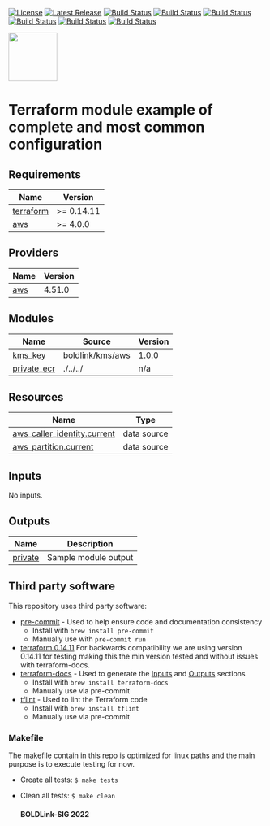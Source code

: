 [![License](https://img.shields.io/badge/License-Apache-blue.svg)](https://github.com/boldlink/terraform-aws-ecr/blob/main/LICENSE)
[![Latest Release](https://img.shields.io/github/release/boldlink/terraform-aws-ecr.svg)](https://github.com/boldlink/terraform-aws-ecr/releases/latest)
[![Build Status](https://github.com/boldlink/terraform-aws-ecr/actions/workflows/update.yaml/badge.svg)](https://github.com/boldlink/terraform-aws-ecr/actions)
[![Build Status](https://github.com/boldlink/terraform-aws-ecr/actions/workflows/release.yaml/badge.svg)](https://github.com/boldlink/terraform-aws-ecr/actions)
[![Build Status](https://github.com/boldlink/terraform-aws-ecr/actions/workflows/pre-commit.yaml/badge.svg)](https://github.com/boldlink/terraform-aws-ecr/actions)
[![Build Status](https://github.com/boldlink/terraform-aws-ecr/actions/workflows/pr-labeler.yaml/badge.svg)](https://github.com/boldlink/terraform-aws-ecr/actions)
[![Build Status](https://github.com/boldlink/terraform-aws-ecr/actions/workflows/checkov.yaml/badge.svg)](https://github.com/boldlink/terraform-aws-ecr/actions)
[![Build Status](https://github.com/boldlink/terraform-aws-ecr/actions/workflows/auto-badge.yaml/badge.svg)](https://github.com/boldlink/terraform-aws-ecr/actions)

[<img src="https://avatars.githubusercontent.com/u/25388280?s=200&v=4" width="96"/>](https://boldlink.io)

# Terraform  module example of complete and most common configuration

<!-- BEGINNING OF PRE-COMMIT-TERRAFORM DOCS HOOK -->
## Requirements

| Name | Version |
|------|---------|
| <a name="requirement_terraform"></a> [terraform](#requirement\_terraform) | >= 0.14.11 |
| <a name="requirement_aws"></a> [aws](#requirement\_aws) | >= 4.0.0 |

## Providers

| Name | Version |
|------|---------|
| <a name="provider_aws"></a> [aws](#provider\_aws) | 4.51.0 |

## Modules

| Name | Source | Version |
|------|--------|---------|
| <a name="module_kms_key"></a> [kms\_key](#module\_kms\_key) | boldlink/kms/aws | 1.0.0 |
| <a name="module_private_ecr"></a> [private\_ecr](#module\_private\_ecr) | ./../../ | n/a |

## Resources

| Name | Type |
|------|------|
| [aws_caller_identity.current](https://registry.terraform.io/providers/hashicorp/aws/latest/docs/data-sources/caller_identity) | data source |
| [aws_partition.current](https://registry.terraform.io/providers/hashicorp/aws/latest/docs/data-sources/partition) | data source |

## Inputs

No inputs.

## Outputs

| Name | Description |
|------|-------------|
| <a name="output_private"></a> [private](#output\_private) | Sample module output |
<!-- END OF PRE-COMMIT-TERRAFORM DOCS HOOK -->

## Third party software
This repository uses third party software:
* [pre-commit](https://pre-commit.com/) - Used to help ensure code and documentation consistency
  * Install with `brew install pre-commit`
  * Manually use with `pre-commit run`
* [terraform 0.14.11](https://releases.hashicorp.com/terraform/0.14.11/) For backwards compatibility we are using version 0.14.11 for testing making this the min version tested and without issues with terraform-docs.
* [terraform-docs](https://github.com/segmentio/terraform-docs) - Used to generate the [Inputs](#Inputs) and [Outputs](#Outputs) sections
  * Install with `brew install terraform-docs`
  * Manually use via pre-commit
* [tflint](https://github.com/terraform-linters/tflint) - Used to lint the Terraform code
  * Install with `brew install tflint`
  * Manually use via pre-commit

### Makefile
The makefile contain in this repo is optimized for linux paths and the main purpose is to execute testing for now.
* Create all tests:
`$ make tests`
* Clean all tests:
`$ make clean`

  #### BOLDLink-SIG 2022

